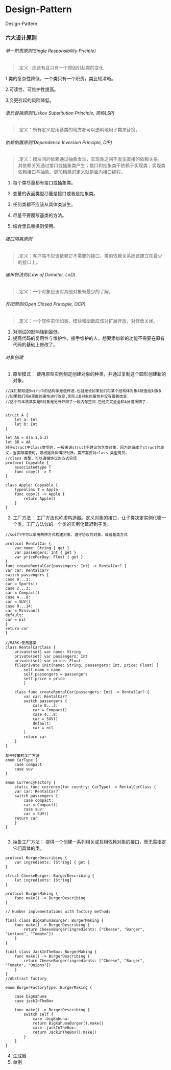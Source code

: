 # Design-Pattern
Design-Pattern

### 六大设计原则

###### 单一职责原则(Single Responsibility Priciple)
>.定义 : 应该有且只有一个原因引起类的变化


1.类的复杂性降低，一个类只有一个职责，类比较清晰。

2.可读性、可维护性提高。

3.变更引起的风险降低。


###### 里氏替换原则(Liskov Substitution Principle, 简称LSP)
>.定义：所有定义应用基类的地方都可以透明地用子类来替换。

###### 依赖倒置原则(Dependence Inversion Principle, DIP)

>.定义：模块间的依赖通过抽象发生，实现类之间不发生直接的依赖关系，其依赖关系通过接口或抽象类产生；接口和抽象类不依赖于实现类；实现类依赖接口与抽象。更加精简的定义就是面向接口编程。

1. 每个类尽量都有接口或抽象类。

2. 变量的表面类型尽量是接口或者是抽象类。
3. 任何类都不应该从具体类派生。
4. 尽量不要覆写基类的方法。
5. 结合里氏替换则使用。

###### 接口隔离原则
>.定义：客户端不应该依赖它不需要的接口，类的依赖关系应该建立在最少的接口上。

###### 迪米特法则(Law of Demeter, LoD)
>.定义：一个对象应该对其他对象有最少的了解。

###### 开闭原则(Open Closed Principle, OCP)
>.定义：一个软件实体如类、模块和函数应该对扩展开放，对修改关闭。
1. 对测试的影响降到最低。
2. 提高代码的复用性与维护性。接手维护的人，想要添加新的功能不需要在原有代码的基础上修改了。

###### 对象创建
1. 原型模式：
使用原型实例制定创建对象的种类，并通过复制这个圆形创建新的对象。
```
//我们都知道Swift中的结构体是值传递.也就是说如果我们将某个结构体对象A赋值给对象B.
//如果我们将A里面的属性进行改变,实际上B对象的属性并没有跟着改变.
//这个的本质其实是B对象是另外开辟了一段内存空间.已经完完全全和A分道扬镳了.


struct A {
    let a: Int
    let b: Int
}

let AA = A(a:1,b:2)
let BB = AA
对于struct中Class类型的，一般来说struct不建议包含类对象，因为这造成了struct的歧义，当实际需要时，可根据具体情况判断，需不需要对class 类型拷贝。
//class 类型，可以遵循协议的方式实现
protocol Copyable {
    associatedtype T
    func copy() -> T
}

class Apple: Copyable {
    typealias T = Apple
    func copy() -> Apple {
        return Apple()
    }
}

```
2. 工厂方法：
工厂方法也称虚构造器。定义对象的接口，让子类决定实例化哪一个类。工厂方法似的一个类的实例化延迟到子类。
```
//swift中可以采用两种方式构建对象，遵守协议的对象，或者基类方式

protocol RentalCar {
    var name: String { get }
    var passengers: Int { get }
    var pricePerDay: Float { get }
}
func createRentalCar(passengers: Int) -> RentalCar? {
var car: RentalCar?
switch passengers {
case 0...1:
car = Sports()
case 2...3:
car = Compact()
case 4...8:
car = SUV()
case 9...14:
car = Minivan()
default:
car = nil
}
return car
}

//MARK:使用基类
class RentalCarClass {
    private(set) var name: String
    private(set) var passengers: Int
    private(set) var price: Float
    fileprivate init(name: String, passengers: Int, price: Float) {
        self.name = name
        self.passengers = passengers
        self.price = price
        }

    class func createRentalCar(passengers: Int) -> RentalCar? {
        var car: RentalCar?
        switch passengers {
            case 0...3:
            car = Compact()
            case 4...8:
            car = SUV()
            default:
            car = nil
        }
        return car
    }
}

基于枚举的工厂方法
enum CarType {
    case compact
    case suv
}

enum CurrencyFactory {
    static func currency(for country: CarType) -> RentalCarClass {
    var car: RentalCar?
    switch passengers {
        case compact:
        car = Compact()
        case suv:
        car = SUV()
    return car
    }
}


```


3. 抽象工厂方法：
提供一个创建一系列相关或互相依赖对象的接口，而无需指定它们具体的类。
````
protocol BurgerDescribing {
    var ingredients: [String] { get }
}

struct CheeseBurger: BurgerDescribing {
    let ingredients: [String]
}

protocol BurgerMaking {
    func make() -> BurgerDescribing
}

// Number implementations with factory methods

final class BigKahunaBurger: BurgerMaking {
    func make() -> BurgerDescribing {
        return CheeseBurger(ingredients: ["Cheese", "Burger", "Lettuce", "Tomato"])
    }
}

final class JackInTheBox: BurgerMaking {
    func make() -> BurgerDescribing {
        return CheeseBurger(ingredients: ["Cheese", "Burger", "Tomato", "Onions"])
    }
}
//Abstract factory

enum BurgerFactoryType: BurgerMaking {

    case bigKahuna
    case jackInTheBox

    func make() -> BurgerDescribing {
        switch self {
            case .bigKahuna:
            return BigKahunaBurger().make()
            case .jackInTheBox:
            return JackInTheBox().make()
        }
    }
}
````

4. 生成器
5. 单例
